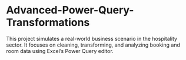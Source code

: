 # Advanced-Power-Query-Transformations
This project simulates a real-world business scenario in the hospitality sector. It focuses on cleaning, transforming, and analyzing booking and room data using Excel’s Power Query editor.

